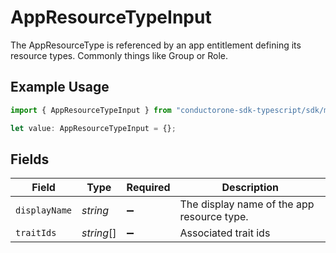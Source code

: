 # AppResourceTypeInput

The AppResourceType is referenced by an app entitlement defining its resource types. Commonly things like Group or Role.

## Example Usage

```typescript
import { AppResourceTypeInput } from "conductorone-sdk-typescript/sdk/models/shared";

let value: AppResourceTypeInput = {};
```

## Fields

| Field                                      | Type                                       | Required                                   | Description                                |
| ------------------------------------------ | ------------------------------------------ | ------------------------------------------ | ------------------------------------------ |
| `displayName`                              | *string*                                   | :heavy_minus_sign:                         | The display name of the app resource type. |
| `traitIds`                                 | *string*[]                                 | :heavy_minus_sign:                         | Associated trait ids                       |